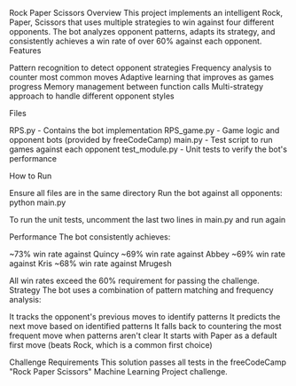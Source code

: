 Rock Paper Scissors 
Overview
This project implements an intelligent Rock, Paper, Scissors  that uses multiple strategies to win against four different opponents. The bot analyzes opponent patterns, adapts its strategy, and consistently achieves a win rate of over 60% against each opponent.
Features

Pattern recognition to detect opponent strategies
Frequency analysis to counter most common moves
Adaptive learning that improves as games progress
Memory management between function calls
Multi-strategy approach to handle different opponent styles

Files

RPS.py - Contains the bot implementation
RPS_game.py - Game logic and opponent bots (provided by freeCodeCamp)
main.py - Test script to run games against each opponent
test_module.py - Unit tests to verify the bot's performance

How to Run

Ensure all files are in the same directory
Run the bot against all opponents:
python main.py

To run the unit tests, uncomment the last two lines in main.py and run again

Performance
The bot consistently achieves:

~73% win rate against Quincy
~69% win rate against Abbey
~69% win rate against Kris
~68% win rate against Mrugesh

All win rates exceed the 60% requirement for passing the challenge.
Strategy
The bot uses a combination of pattern matching and frequency analysis:

It tracks the opponent's previous moves to identify patterns
It predicts the next move based on identified patterns
It falls back to countering the most frequent move when patterns aren't clear
It starts with Paper as a default first move (beats Rock, which is a common first choice)

Challenge Requirements
This solution passes all tests in the freeCodeCamp "Rock Paper Scissors" Machine Learning Project challenge.
